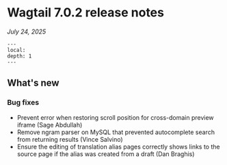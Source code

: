 # Wagtail 7.0.2 release notes

_July 24, 2025_

```{contents}
---
local:
depth: 1
---
```

## What's new

### Bug fixes

 * Prevent error when restoring scroll position for cross-domain preview iframe (Sage Abdullah)
 * Remove ngram parser on MySQL that prevented autocomplete search from returning results (Vince Salvino)
 * Ensure the editing of translation alias pages correctly shows links to the source page if the alias was created from a draft (Dan Braghis)
